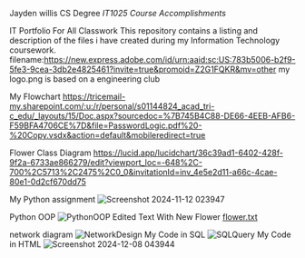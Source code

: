 Jayden willis CS Degree
 _IT1025 Course Accomplishments_

IT Portfolio For All Classwork
This repository contains a listing  and description of the files i have created during my Information Technology coursework.
  filename:https://new.express.adobe.com/id/urn:aaid:sc:US:783b5006-b2f9-5fe3-9cea-3db2e4825461?invite=true&promoid=Z2G1FQKR&mv=other
 my logo.png is based on a engineering club

My Flowchart 
https://tricemail-my.sharepoint.com/:u:/r/personal/s01144824_acad_tri-c_edu/_layouts/15/Doc.aspx?sourcedoc=%7B745B4C88-DE66-4EEB-AFB6-F59BFA4706CE%7D&file=PasswordLogic.pdf%20-%20Copy.vsdx&action=default&mobileredirect=true

Flower Class Diagram 
https://lucid.app/lucidchart/36c39ad1-6402-428f-9f2a-6733ae866279/edit?viewport_loc=-648%2C-700%2C5713%2C2475%2C0_0&invitationId=inv_4e5e2d11-a66c-4cae-80e1-0d2cf670dd75

My Python assignment
![Screenshot 2024-11-12 023947](https://github.com/user-attachments/assets/ce373efb-5a21-43cb-819a-1c0f3499f8e4)

Python OOP
![PythonOOP](https://github.com/user-attachments/assets/46e3fcc2-8870-4e04-8791-a6562d79c1d7)
Edited Text With New Flower
[flower.txt](https://github.com/user-attachments/files/17790419/flower.txt)

network diagram
![NetworkDesign](https://github.com/user-attachments/assets/f77b3e36-b34d-433e-a3a2-7b07cdcd6350)
My Code in SQL
![SQLQuery](https://github.com/user-attachments/assets/adcb8764-41bb-4378-bea3-2b1660701408)
My Code in HTML
![Screenshot 2024-12-08 043944](https://github.com/user-attachments/assets/5850dbd1-06cd-479b-a950-1914a1abec65)
